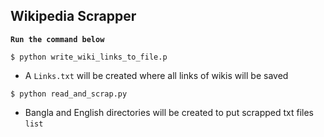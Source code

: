 ## Wikipedia Scrapper

**``` Run the command below ```** 

`$ python write_wiki_links_to_file.p`


- A `Links.txt` will be created where all links of wikis will be saved

`$ python read_and_scrap.py`

- Bangla and English directories will  be created to put scrapped txt files `list` 
